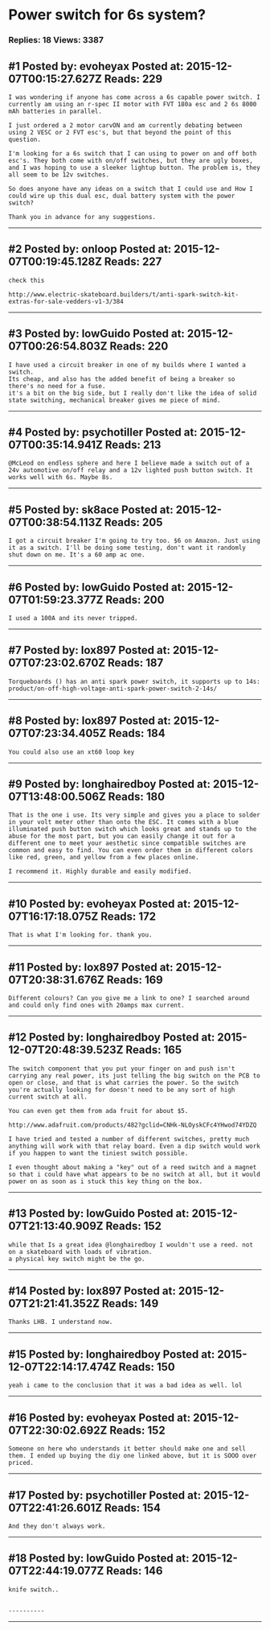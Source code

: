 # Power switch for 6s system?

### Replies: 18 Views: 3387

## \#1 Posted by: evoheyax Posted at: 2015-12-07T00:15:27.627Z Reads: 229

```
I was wondering if anyone has come across a 6s capable power switch. I currently am using an r-spec II motor with FVT 180a esc and 2 6s 8000 mAh batteries in parallel.

I just ordered a 2 motor carvON and am currently debating between using 2 VESC or 2 FVT esc's, but that beyond the point of this question.

I'm looking for a 6s switch that I can using to power on and off both esc's. They both come with on/off switches, but they are ugly boxes, and I was hoping to use a sleeker lightup button. The problem is, they all seem to be 12v switches.

So does anyone have any ideas on a switch that I could use and How I could wire up this dual esc, dual battery system with the power switch?

Thank you in advance for any suggestions.
```

---
## \#2 Posted by: onloop Posted at: 2015-12-07T00:19:45.128Z Reads: 227

```
check this

http://www.electric-skateboard.builders/t/anti-spark-switch-kit-extras-for-sale-vedders-v1-3/384
```

---
## \#3 Posted by: lowGuido Posted at: 2015-12-07T00:26:54.803Z Reads: 220

```
I have used a circuit breaker in one of my builds where I wanted a switch.
Its cheap, and also has the added benefit of being a breaker so there's no need for a fuse.
it's a bit on the big side, but I really don't like the idea of solid state switching, mechanical breaker gives me piece of mind.
```

---
## \#4 Posted by: psychotiller Posted at: 2015-12-07T00:35:14.941Z Reads: 213

```
@McLeod on endless sphere and here I believe made a switch out of a 24v automotive on/off relay and a 12v lighted push button switch. It works well with 6s. Maybe 8s.
```

---
## \#5 Posted by: sk8ace Posted at: 2015-12-07T00:38:54.113Z Reads: 205

```
I got a circuit breaker I'm going to try too. $6 on Amazon. Just using it as a switch. I'll be doing some testing, don't want it randomly shut down on me. It's a 60 amp ac one.
```

---
## \#6 Posted by: lowGuido Posted at: 2015-12-07T01:59:23.377Z Reads: 200

```
I used a 100A and its never tripped.
```

---
## \#7 Posted by: lox897 Posted at: 2015-12-07T07:23:02.670Z Reads: 187

```
Torqueboards () has an anti spark power switch, it supports up to 14s:
product/on-off-high-voltage-anti-spark-power-switch-2-14s/
```

---
## \#8 Posted by: lox897 Posted at: 2015-12-07T07:23:34.405Z Reads: 184

```
You could also use an xt60 loop key
```

---
## \#9 Posted by: longhairedboy Posted at: 2015-12-07T13:48:00.506Z Reads: 180

```
That is the one i use. Its very simple and gives you a place to solder in your volt meter other than onto the ESC. It comes with a blue illuminated push button switch which looks great and stands up to the abuse for the most part, but you can easily change it out for a different one to meet your aesthetic since compatible switches are common and easy to find. You can even order them in different colors like red, green, and yellow from a few places online. 

I recommend it. Highly durable and easily modified.
```

---
## \#10 Posted by: evoheyax Posted at: 2015-12-07T16:17:18.075Z Reads: 172

```
That is what I'm looking for. thank you.
```

---
## \#11 Posted by: lox897 Posted at: 2015-12-07T20:38:31.676Z Reads: 169

```
Different colours? Can you give me a link to one? I searched around and could only find ones with 20amps max current.
```

---
## \#12 Posted by: longhairedboy Posted at: 2015-12-07T20:48:39.523Z Reads: 165

```
The switch component that you put your finger on and push isn't carrying any real power, its just telling the big switch on the PCB to open or close, and that is what carries the power. So the switch you're actually looking for doesn't need to be any sort of high current switch at all. 

You can even get them from ada fruit for about $5. 

http://www.adafruit.com/products/482?gclid=CNHk-NLOyskCFc4YHwod74YDZQ

I have tried and tested a number of different switches, pretty much anything will work with that relay board. Even a dip switch would work if you happen to want the tiniest switch possible. 

I even thought about making a "key" out of a reed switch and a magnet so that i could have what appears to be no switch at all, but it would power on as soon as i stuck this key thing on the box.
```

---
## \#13 Posted by: lowGuido Posted at: 2015-12-07T21:13:40.909Z Reads: 152

```
while that Is a great idea @longhairedboy I wouldn't use a reed. not on a skateboard with loads of vibration. 
a physical key switch might be the go.
```

---
## \#14 Posted by: lox897 Posted at: 2015-12-07T21:21:41.352Z Reads: 149

```
Thanks LHB. I understand now.
```

---
## \#15 Posted by: longhairedboy Posted at: 2015-12-07T22:14:17.474Z Reads: 150

```
yeah i came to the conclusion that it was a bad idea as well. lol
```

---
## \#16 Posted by: evoheyax Posted at: 2015-12-07T22:30:02.692Z Reads: 152

```
Someone on here who understands it better should make one and sell them. I ended up buying the diy one linked above, but it is SOOO over priced.
```

---
## \#17 Posted by: psychotiller Posted at: 2015-12-07T22:41:26.601Z Reads: 154

```
And they don't always work.
```

---
## \#18 Posted by: lowGuido Posted at: 2015-12-07T22:44:19.077Z Reads: 146

```
knife switch..


----------
```

---
